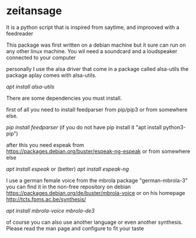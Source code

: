 # zeitansage
It is a python script that is inspired from saytime, and improoved with a feedreader

This package was first written on a debian machine but it sure can run on any other linux machine.
You wil need a soundcard and a loudspeaker connected to your computer

personally I use the alsa driver that come in a package called alsa-utils
the package aplay comes with alsa-utils.

*apt install alsa-utils*

There are some dependencies you must install.

first of all you need to install feedparser from pip/pip3 or from somewhere else.

*pip install feedparser*
(if you do not have pip install it "apt install python3-pip")

after this you need espeak from https://packages.debian.org/buster/espeak-ng-espeak or from somewhere else

*apt install espeak*
or (better) 
*apt install espeak-ng*

I use a german female voice from the mbrola package "german-mbrola-3" you can find it in the non-free repository on debian https://packages.debian.org/de/buster/mbrola-voice or on his homepage http://tcts.fpms.ac.be/synthesis/

*apt install mbrola-voice mbrola-de3*

of course you can also use another language or even another synthesis. Please read the man page and configure to fit your taste
